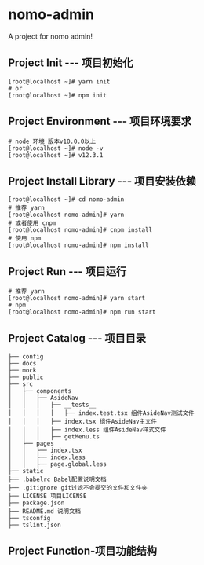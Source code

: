 # nomo-admin
A project for nomo admin!

## Project Init --- 项目初始化

```shell
[root@localhost ~]# yarn init
# or 
[root@localhost ~]# npm init
```

## Project Environment --- 项目环境要求
```shell
# node 环境 版本v10.0.0以上
[root@localhost ~]# node -v
[root@localhost ~]# v12.3.1
```

## Project Install Library --- 项目安装依赖

```shell
[root@localhost ~]# cd nomo-admin
# 推荐 yarn
[root@localhost nomo-admin]# yarn 
# 或者使用 cnpm
[root@localhost nomo-admin]# cnpm install
# 使用 npm
[root@localhost nomo-admin]# npm install
```

## Project Run --- 项目运行

```shell
# 推荐 yarn
[root@localhost nomo-admin]# yarn start
# npm
[root@localhost nomo-admin]# npm run start
```

## Project Catalog --- 项目目录

```
├── config
├── docs
├── mock
├── public
├── src
│   ├── components
│   │   ├── AsideNav
│   │   │   ├── __tests__
│   │   │   │   ├── index.test.tsx 组件AsideNav测试文件
│   │   │   ├── index.tsx 组件AsideNav主文件
│   │   │   ├── index.less 组件AsideNav样式文件
│   │   │   ├── getMenu.ts 
│   ├── pages
│   │   ├── index.tsx
│   │   ├── index.less
│   │   ├── page.global.less 
├── static
├── .babelrc Babel配置说明文档
├── .gitignore git过滤不会提交的文件和文件夹
├── LICENSE 项目LICENSE
├── package.json
├── README.md 说明文档
├── tsconfig
├── tslint.json
```


## Project Function-项目功能结构
